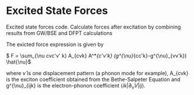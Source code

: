 # Excited State Forces
Excited state forces code. Calculate forces after excitation by combining results from GW/BSE and DFPT calculations


The exicted force expression is given by

$ F = \sum_{\nu cvc'v' k} A_{cvk} A^*_{c'v'k} (g^{\nu}_{cc'k}-g^{\nu}_{vv'k}) \hat{\nu}$

where $\hat{\nu}$ is one displacement pattern (a phonon mode for example), A_{cvk} is the exciton coefficient obtained from the Bethe-Salpeter Equation and g^{\nu}_{ijk} is the electron-phonon coefficient $\langle ik | \partial_{\nu} V | ij \rangle$.